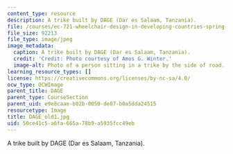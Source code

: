 ```yaml
---
content_type: resource
description: A trike built by DAGE (Dar es Salaam, Tanzania).
file: /courses/ec-721-wheelchair-design-in-developing-countries-spring-2009/50ce41c5a6fa665a78b9a5935fcc49eb_DAGE_old1.jpg
file_size: 92213
file_type: image/jpeg
image_metadata:
  caption: A trike built by DAGE (Dar es Salaam, Tanzania).
  credit: 'Credit: Photo courtesy of Amos G. Winter.'
  image-alt: Photo of a person sitting in a trike by the side of road.
learning_resource_types: []
license: https://creativecommons.org/licenses/by-nc-sa/4.0/
ocw_type: OCWImage
parent_title: DAGE
parent_type: CourseSection
parent_uid: e9e8caae-b02b-0050-de07-b0a5dda24515
resourcetype: Image
title: DAGE_old1.jpg
uid: 50ce41c5-a6fa-665a-78b9-a5935fcc49eb
---
```

A trike built by DAGE (Dar es Salaam, Tanzania).